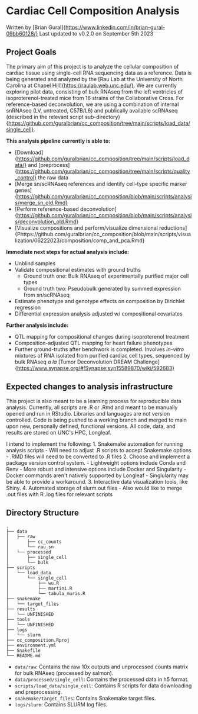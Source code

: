 # Cardiac Cell Composition Analysis

Written by [Brian Gural]{https://www.linkedin.com/in/brian-gural-09bb60128/}
Last updated to v0.2.0 on September 5th 2023

## Project Goals

The primary aim of this project is to analyze the cellular composition of cardiac tissue using single-cell RNA sequencing data as a reference. Data is being generated and analyzed by the [Rau Lab at the University of North Carolina at Chapel Hill]{https://raulab.web.unc.edu/}. We are currently exploring pilot data, consisting of bulk RNAseq from the left ventricles of isoproterenol-treated mice from 16 strains of the Collaborative Cross. For reference-based deconvolution, we are using a combination of internal snRNAseq (LV, untreated, C57B/L6) and publically available scRNAseq (described in the relevant script sub-directory){https://github.com/guralbrian/cc_composition/tree/main/scripts/load_data/single_cell}. 

**This analysis pipeline currently is able to:**

- [Download]{https://github.com/guralbrian/cc_composition/tree/main/scripts/load_data/} and [preprocess]{https://github.com/guralbrian/cc_composition/tree/main/scripts/quality_control} the raw data
- [Merge sn/scRNAseq references and identify cell-type specific marker genes]{https://github.com/guralbrian/cc_composition/blob/main/scripts/analysis/merge_sn_old.Rmd}
- [Perform reference-based deconvolution]{https://github.com/guralbrian/cc_composition/blob/main/scripts/analysis/deconvolution_old.Rmd} 
- [Visualize compositions and perform/visualize dimensional reductions]{Phttps://github.com/guralbrian/cc_composition/blob/main/scripts/visualization/06222023/composition/comp_and_pca.Rmd}

**Immediate next steps for actual analysis include:**

- Unblind samples 
- Validate compositional estimates with ground truths
    - Ground truth one: Bulk RNAseq of experimentally purified major cell types
    - Ground truth two: Pseudobulk generated by summed expression from sn/scRNAseq
- Estimate phenotype and genotype effects on composition by Dirichlet regression
- Differential expression analysis adjusted w/ compositional covariates

**Further analysis include:**
- QTL mapping for compositional changes during isoproterenol treatment
- Composition-adjusted QTL mapping for heart failure phenotypes
- Further ground-truths after benchwork is completed. Involves *in-vitro* mixtures of RNA isolated from purified cardiac cell types, sequenced by bulk RNAseq *a la* [Tumor Deconvolution DREAM Challenge]{https://www.synapse.org/#!Synapse:syn15589870/wiki/592683}

## Expected changes to analysis infrastructure

This project is also meant to be a learning process for reproducible data analysis. Currently, all scripts are .R or .Rmd and meant to be manually opened and run in RStudio. Libraries and languages are not version controlled. Code is being pushed to a working branch and merged to main upon new, personally defined, functional versions. All code, data, and results are stored on UNC's HPC, Longleaf. 

I intend to implement the following:
    1. Snakemake automation for running analysis scripts
        - Will need to adjust .R scripts to accept Snakemake options 
        - .RMD files will need to be converted to .R files 
    2. Choose and implement a package version control system. 
        - Lightweight options include Conda and Renv
        - More robust and intensive options include Docker and Singularity 
            - Docker commands aren't natively supported by Longleaf
            - Singlularity may be able to provide a workaround.
    3. Interactive data visualization tools, like Shiny.
    4. Automated storage of slurm.out files
        - Also would like to merge .out files with R .log files for relevant scripts


## Directory Structure

```
.
├── data
│   ├── raw
│       ├── cc_counts
│       └── rau_sn
│   └── processed
│       ├── single_cell
│       └── bulk
├── scripts
│   └── load_data
│       └── single_cell
│           ├── wu.R
│           ├── martini.R
│           └── tabula_muris.R
├── snakemake
│   └── target_files
├── results
│   └── UNFINISHED
├── tools
│   └── UNFINISHED
├── logs
│   └── slurm
├── cc_composition.Rproj
├── environment.yml
├── Snakefile
└── README.md
```

- `data/raw`: Contains the raw 10x outputs and unprocessed counts matrix for bulk RNAseq (processed by salmon).
- `data/processed/single_cell`: Contains the processed data in h5 format.
- `scripts/load_data/single_cell`: Contains R scripts for data downloading and preprocessing.
- `snakemake/target_files`: Contains Snakemake target files. 
- `logs/slurm`: Contains SLURM log files.


